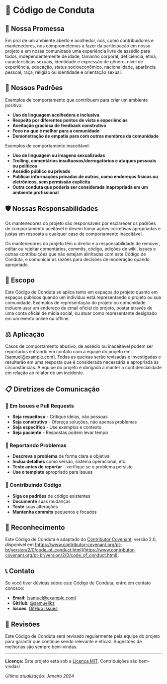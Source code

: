 # 📜 Código de Conduta

## 🎯 Nossa Promessa

Em prol de um ambiente aberto e acolhedor, nós, como contribuidores e mantenedores, nos comprometemos a fazer da participação em nosso projeto e em nossa comunidade uma experiência livre de assédio para todos, independentemente de idade, tamanho corporal, deficiência, etnia, características sexuais, identidade e expressão de gênero, nível de experiência, educação, status socioeconômico, nacionalidade, aparência pessoal, raça, religião ou identidade e orientação sexual.

## 🌟 Nossos Padrões

Exemplos de comportamento que contribuem para criar um ambiente positivo:

- **Uso de linguagem acolhedora e inclusiva**
- **Respeito por diferentes pontos de vista e experiências**
- **Aceitação graciosa de feedback construtivo**
- **Foco no que é melhor para a comunidade**
- **Demonstração de empatia para com outros membros da comunidade**

Exemplos de comportamento inaceitável:

- **Uso de linguagem ou imagens sexualizadas**
- **Trolling, comentários insultuosos/derrogatórios e ataques pessoais ou políticos**
- **Assédio público ou privado**
- **Publicar informações privadas de outros, como endereços físicos ou eletrônicos, sem permissão explícita**
- **Outra conduta que poderia ser considerada inapropriada em um ambiente profissional**

## 🛡️ Nossas Responsabilidades

Os mantenedores do projeto são responsáveis por esclarecer os padrões de comportamento aceitável e devem tomar ações corretivas apropriadas e justas em resposta a qualquer caso de comportamento inaceitável.

Os mantenedores do projeto têm o direito e a responsabilidade de remover, editar ou rejeitar comentários, commits, código, edições de wiki, issues e outras contribuições que não estejam alinhadas com este Código de Conduta, e comunicar as razões para decisões de moderação quando apropriado.

## 🚀 Escopo

Este Código de Conduta se aplica tanto em espaços do projeto quanto em espaços públicos quando um indivíduo está representando o projeto ou sua comunidade. Exemplos de representação do projeto ou comunidade incluem usar um endereço de email oficial do projeto, postar através de uma conta oficial de mídia social, ou atuar como representante designado em um evento online ou offline.

## ⚖️ Aplicação

Casos de comportamento abusivo, de assédio ou inaceitável podem ser reportados entrando em contato com a equipe do projeto em [samuel@example.com]. Todas as queixas serão revisadas e investigadas e resultarão em uma resposta que é considerada necessária e apropriada às circunstâncias. A equipe do projeto é obrigada a manter a confidencialidade em relação ao relator de um incidente.

## 📋 Diretrizes de Comunicação

### 💬 Em Issues e Pull Requests

- **Seja respeitoso** - Critique ideias, não pessoas
- **Seja construtivo** - Ofereça soluções, não apenas problemas
- **Seja específico** - Use exemplos e contexto
- **Seja paciente** - Respostas podem levar tempo

### 🐛 Reportando Problemas

- **Descreva o problema** de forma clara e objetiva
- **Inclua detalhes** como versão, sistema operacional, etc.
- **Teste antes de reportar** - verifique se o problema persiste
- **Use o template** apropriado para issues

### 🔧 Contribuindo Código

- **Siga os padrões** de código existentes
- **Documente** suas mudanças
- **Teste** suas alterações
- **Mantenha commits** pequenos e focados

## 🎉 Reconhecimento

Este Código de Conduta é adaptado do [Contributor Covenant](https://www.contributor-covenant.org), versão 2.0, disponível em [https://www.contributor-covenant.org/pt-br/version/2/0/code_of_conduct.html](https://www.contributor-covenant.org/pt-br/version/2/0/code_of_conduct.html).

## 📞 Contato

Se você tiver dúvidas sobre este Código de Conduta, entre em contato conosco:

- **Email**: [samuel@example.com]
- **GitHub**: [@samuelikz](https://github.com/samuelikz)
- **Issues**: [GitHub Issues](https://github.com/samuelikz/fakeapi/issues)

## 🔄 Revisões

Este Código de Conduta será revisado regularmente pela equipe do projeto para garantir que continue sendo relevante e eficaz. Sugestões de melhorias são sempre bem-vindas.

---

**Licença:** Este projeto está sob a [Licença MIT](LICENSE). Contribuições são bem-vindas!

*Última atualização: Janeiro 2024*
